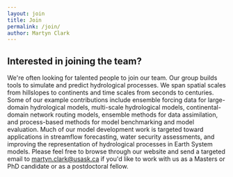 ```yaml
---
layout: join
title: Join
permalink: /join/
author: Martyn Clark
---
```


## Interested in joining the team?

We're often looking for talented people to join our team. Our group builds tools to simulate and predict hydrological processes. We span spatial scales from hillslopes to continents and time scales from seconds to centuries. Some of our example contributions include ensemble forcing data for large-domain hydrological models, multi-scale hydrological models, continental-domain network routing models, ensemble methods for data assimilation, and process-based methods for model benchmarking and model evaluation. Much of our model development work is targeted toward applications in streamflow forecasting, water security assessments, and improving the representation of hydrological processes in Earth System models. Please feel free to browse through our website and send a targeted email to [martyn.clark@usask.ca](mailto:martyn.clark@usask.ca) if you'd like to work with us as a Masters or PhD candidate or as a postdoctoral fellow.
